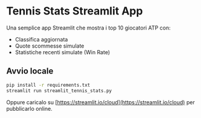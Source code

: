 # Tennis Stats Streamlit App

Una semplice app Streamlit che mostra i top 10 giocatori ATP con:
- Classifica aggiornata
- Quote scommesse simulate
- Statistiche recenti simulate (Win Rate)

## Avvio locale

```bash
pip install -r requirements.txt
streamlit run streamlit_tennis_stats.py
```

Oppure caricalo su [https://streamlit.io/cloud](https://streamlit.io/cloud) per pubblicarlo online.